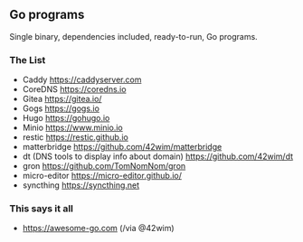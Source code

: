## Go programs

Single binary, dependencies included, ready-to-run, Go programs.

### The List

* Caddy https://caddyserver.com
* CoreDNS https://coredns.io
* Gitea https://gitea.io/
* Gogs https://gogs.io
* Hugo https://gohugo.io
* Minio https://www.minio.io
* restic https://restic.github.io
* matterbridge https://github.com/42wim/matterbridge
* dt (DNS tools to display info about domain) https://github.com/42wim/dt
* gron https://github.com/TomNomNom/gron
* micro-editor https://micro-editor.github.io/
* syncthing https://syncthing.net

### This says it all

* https://awesome-go.com (/via @42wim)


